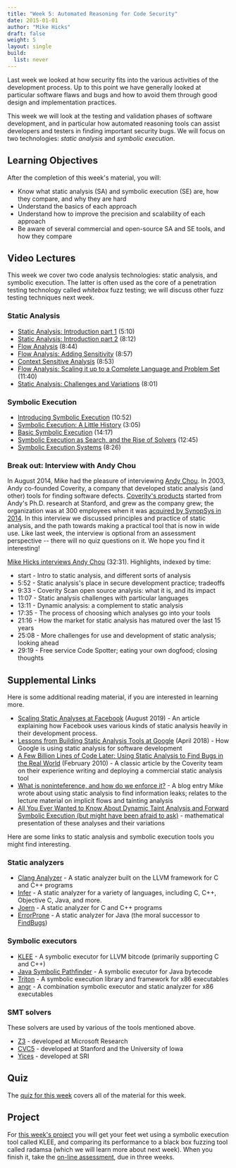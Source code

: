 ```yaml
---
title: "Week 5: Automated Reasoning for Code Security"
date: 2015-01-01
author: "Mike Hicks"
draft: false
weight: 5
layout: single
build:
  list: never
---
```


Last week we looked at how security fits into the various activities of the development process. Up to this point we have generally looked at particular software flaws and bugs and how to avoid them through good design and implementation practices.

This week we will look at the testing and validation phases of software development, and in particular how automated reasoning tools can assist developers and testers in finding important security bugs. We will focus on two technologies: *static analysis* and *symbolic execution*.

## Learning Objectives

After the completion of this week's material, you will:

- Know what static analysis (SA) and symbolic execution (SE) are, how they compare, and why they are hard
- Understand the basics of each approach
- Understand how to improve the precision and scalability of each approach
- Be aware of several commercial and open-source SA and SE tools, and how they compare

## Video Lectures

This week we cover two code analysis technologies: static analysis, and symbolic execution. The latter is often used as the core of a penetration testing technology called *whitebox* fuzz testing; we will discuss other fuzz testing techniques next week.

### Static Analysis

- [Static Analysis: Introduction part 1](https://youtu.be/jg6CnPhfGkI) (5:10)
- [Static Analysis: Introduction part 2](https://youtu.be/qG93Ta4wFps) (8:12)
- [Flow Analysis](https://youtu.be/9JTCPYBXuTo) (8:44)
- [Flow Analysis: Adding Sensitivity](https://youtu.be/AOE8jVqfi4Q) (8:57)
- [Context Sensitive Analysis](https://youtu.be/ePDjC2HR-8U) (8:53)
- [Flow Analysis: Scaling it up to a Complete Language and Problem Set](https://youtu.be/m8EF5GO9w-o) (11:40)
- [Static Analysis: Challenges and Variations](https://youtu.be/cUStBAfK_Vg) (8:01)

### Symbolic Execution

- [Introducing Symbolic Execution](https://youtu.be/cjNTsCqbf5k) (10:52)
- [Symbolic Execution: A Little History](https://youtu.be/00L_qdYnTjY) (3:05)
- [Basic Symbolic Execution](https://youtu.be/Tfs-rAOR9Ig) (14:17)
- [Symbolic Execution as Search, and the Rise of Solvers](https://youtu.be/ZGuV9v6uUZc) (12:45)
- [Symbolic Execution Systems](https://youtu.be/lxKT2zb04y4) (8:26)

### Break out: Interview with Andy Chou

In August 2014, Mike had the pleasure of interviewing [Andy Chou](https://www.linkedin.com/pub/andy-chou/0/88/149). In 2003, Andy co-founded Coverity, a company that developed static analysis (and other) tools for finding software defects. [Coverity's products](https://www.synopsys.com/software-integrity.html) started from Andy's Ph.D. research at Stanford, and grew as the company grew; the organization was at 300 employees when it was [acquired by SynopSys in 2014](https://news.synopsys.com/2014-03-25-Synopsys-Completes-Coverity-Acquisition). In this interview we discussed principles and practice of static analysis, and the path towards making a practical tool that is now in wide use. Like last week, the interview is optional from an assessment perspective -- there will no quiz questions on it. We hope you find it interesting!

[Mike Hicks interviews Andy Chou](https://youtu.be/Lwug4AJY1FQ) (32:31). Highlights, indexed by time:

- start - Intro to static analysis, and different sorts of analysis
- 5:52 - Static analysis's place in secure development practice; tradeoffs
- 9:33 - Coverity Scan open source analysis: what it is, and its impact
- 11:07 - Static analysis challenges with particular languages
- 13:11 - Dynamic analysis: a complement to static analysis
- 17:35 - The process of choosing which analyses go into your tools
- 21:16 - How the market for static analysis has matured over the last 15 years
- 25:08 - More challenges for use and development of static analysis; looking ahead
- 29:19 - Free service Code Spotter; eating your own dogfood; closing thoughts

## Supplemental Links

Here is some additional reading material, if you are interested in learning more.

- [Scaling Static Analyses at Facebook](https://research.fb.com/publications/scaling-static-analyses-at-facebook/) (August 2019) - An article explaining how Facebook uses various kinds of static analysis heavily in their development process.
- [Lessons from Building Static Analysis Tools at Google](https://cacm.acm.org/magazines/2018/4/226371-lessons-from-building-static-analysis-tools-at-google/fulltext) (April 2018) - How Google is using static analysis for software development
- [A Few Billion Lines of Code Later: Using Static Analysis to Find Bugs in the Real World](http://cacm.acm.org/magazines/2010/2/69354-a-few-billion-lines-of-code-later/fulltext) (February 2010) - A classic article by the Coverity team on their experience writing and deploying a commercial static analysis tool
- [What is noninteference, and how do we enforce it?](http://www.pl-enthusiast.net/2015/03/03/noninterference/) - A blog entry Mike wrote about using static analysis to find information leaks; relates to the lecture material on implicit flows and tainting analysis
- [All You Ever Wanted to Know About Dynamic Taint Analysis and Forward Symbolic Execution (but might have been afraid to ask)](http://users.ece.cmu.edu/~ejschwar/bib/schwartz_2010_dynamic-abstract.html) - mathematical presentation of these analyses and their variations

Here are some links to static analysis and symbolic execution tools you might find interesting.

### Static analyzers

- [Clang Analyzer](http://clang-analyzer.llvm.org/) - A static analyzer built on the LLVM framework for C and C++ programs
- [Infer](https://fbinfer.com/) - A static analyzer for a variety of languages, including C, C++, Objective C, Java, and more.
- [Joern](http://www.mlsec.org/joern/) - A static analyzer for C and C++ programs
- [ErrorProne](https://errorprone.info/) - A static analyzer for Java (the moral successor to [FindBugs](http://findbugs.sourceforge.net/))

### Symbolic executors

- [KLEE](http://klee.github.io/) - A symbolic executor for LLVM bitcode (primarily supporting C and C++)
- [Java Symbolic Pathfinder](https://github.com/SymbolicPathFinder) - A symbolic executor for Java bytecode
- [Triton](https://triton.quarkslab.com/) - A symbolic execution library and framework for x86 executables
- [angr](https://angr.io/) - A combination symbolic executor and static analyzer for x86 executables

### SMT solvers

These solvers are used by various of the tools mentioned above.

- [Z3](https://github.com/Z3Prover/z3) - developed at Microsoft Research
- [CVC5](https://cvc5.github.io/) - developed at Stanford and the University of Iowa
- [Yices](http://yices.csl.sri.com/) - developed at SRI

## Quiz

The [quiz for this week](/course/software-security/assets/week5_quiz.docx) covers all of the material for this week.

## Project

For [this week's project](../project3) you will get your feet wet using a symbolic execution tool called KLEE, and comparing its performance to a black box fuzzing tool called radamsa (which we will learn more about next week). When you finish it, take the [on-line assessment](/courses/software-security/assets/week5_fuzz_quiz.docx), due in three weeks.
